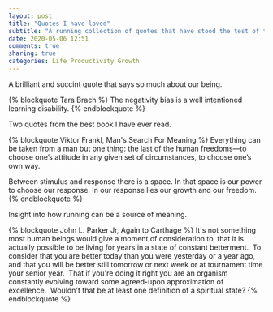```yaml
---
layout: post
title: "Quotes I have loved"
subtitle: "A running collection of quotes that have stood the test of time."
date: 2020-05-06 12:51
comments: true
sharing: true
categories: Life Productivity Growth
---
```


A brilliant and succint quote that says so much about our being.

{% blockquote Tara Brach %}
The negativity bias is a well intentioned learning disability.
{% endblockquote %}

Two quotes from the best book I have ever read.

{% blockquote Viktor Frankl, Man's Search For Meaning %}
Everything can be taken from a man but one thing: the last of the human freedoms—to choose one’s attitude in any given set of circumstances, to choose one’s own way.

Between stimulus and response there is a space. In that space is our power to choose our response. In our response lies our growth and our freedom.
{% endblockquote %}

Insight into how running can be a source of meaning.

<!-- more -->

{% blockquote John L. Parker Jr, Again to Carthage %}
It's not something most human beings would give a moment of consideration to, that it is actually possible to be living for years in a state of constant betterment.  To consider that you are better today than you were yesterday or a year ago, and that you will be better still tomorrow or next week or at tournament time your senior year.  That if you're doing it right you are an organism constantly evolving toward some agreed-upon approximation of excellence.  Wouldn't that be at least one definition of a spiritual state?
{% endblockquote %}